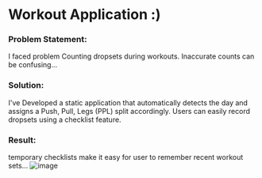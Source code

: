 # Workout Application :)
### Problem Statement:
I faced problem Counting dropsets during workouts. Inaccurate counts can be confusing...
### Solution: 
I've Developed a static application that automatically detects the day and assigns a Push, Pull, Legs (PPL) split accordingly. Users can easily record dropsets using a checklist feature.

### Result:
temporary checklists make it easy for user to remember recent workout sets...
![image](https://github.com/AkashKamatCreates/KotlinWorkoutApplication/assets/100783004/b93d7c5e-3503-4747-accc-62f0d31066e4)
